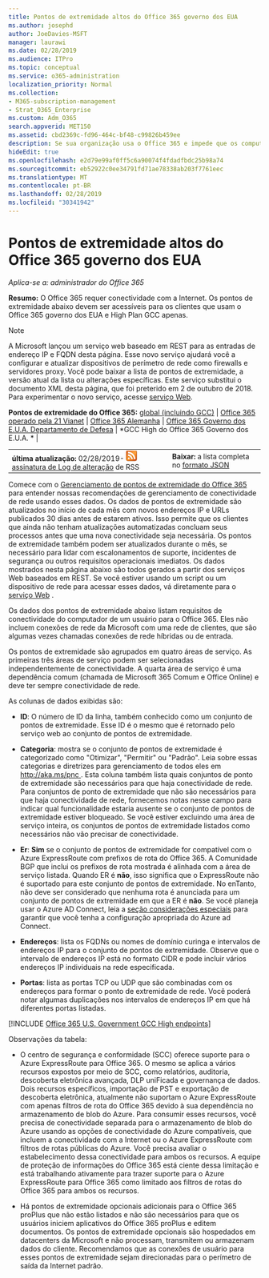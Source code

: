 ```yaml
---
title: Pontos de extremidade altos do Office 365 governo dos EUA
ms.author: josephd
author: JoeDavies-MSFT
manager: laurawi
ms.date: 02/28/2019
ms.audience: ITPro
ms.topic: conceptual
ms.service: o365-administration
localization_priority: Normal
ms.collection:
- M365-subscription-management
- Strat_O365_Enterprise
ms.custom: Adm_O365
search.appverid: MET150
ms.assetid: cbd2369c-fd96-464c-bf48-c99826b459ee
description: Se sua organização usa o Office 365 e impede que os computadores na sua rede se conectem à Internet, abaixo você encontrará os pontos de extremidade (FQDNs, portas, URLs, IPv4 e intervalos de endereços IPv6) que devem ser incluídos nas listas de permissão de saída para garantir que seu os computadores podem usar o Office 365 com êxito.
hideEdit: true
ms.openlocfilehash: e2d79e99af0ff5c6a90074f4fdadfbdc25b98a74
ms.sourcegitcommit: eb52922c0ee34791fd71ae78338ab203f7761eec
ms.translationtype: MT
ms.contentlocale: pt-BR
ms.lasthandoff: 02/28/2019
ms.locfileid: "30341942"
---
```

# <a name="office-365-us-government-gcc-high-endpoints"></a>Pontos de extremidade altos do Office 365 governo dos EUA

 *Aplica-se a: administrador do Office 365*

**Resumo:** O Office 365 requer conectividade com a Internet. Os pontos de extremidade abaixo devem ser acessíveis para os clientes que usam o Office 365 governo dos EUA e High Plan GCC apenas.
  
> [!NOTE]
> A Microsoft lançou um serviço web baseado em REST para as entradas de endereço IP e FQDN desta página. Esse novo serviço ajudará você a configurar e atualizar dispositivos de perímetro de rede como firewalls e servidores proxy. Você pode baixar a lista de pontos de extremidade, a versão atual da lista ou alterações específicas. Este serviço substitui o documento XML desta página, que foi preterido em 2 de outubro de 2018. Para experimentar o novo serviço, acesse [serviço Web](office-365-ip-web-service.md).
  
 **Pontos de extremidade do Office 365:** [global (incluindo GCC)](urls-and-ip-address-ranges.md) | [Office 365 operado pela 21 Vianet](urls-and-ip-address-ranges-21vianet.md)  | [Office 365 Alemanha](office-365-germany-endpoints.md)   |  [Office 365 Governo dos E.U.A. Departamento de Defesa](office-365-u-s-government-dod-endpoints.md) | *GCC High do Office 365 Governo dos E.U.A. * |
  
|||
|:-----|:-----|
|**última atualização:** 02/28/2019- ![](media/5dc6bb29-25db-4f44-9580-77c735492c4b.png) [assinatura de Log de alteração](https://endpoints.office.com/version/USGOVGCCHigh?allversions=true&format=rss&clientrequestid=b10c5ed1-bad1-445f-b386-b919946339a7) de RSS <br/> |**Baixar:** a lista completa no [formato JSON](https://endpoints.office.com/endpoints/USGOVGCCHigh?clientrequestid=b10c5ed1-bad1-445f-b386-b919946339a7) <br/> |
   
 Comece com o [Gerenciamento de pontos de extremidade do Office 365](managing-office-365-endpoints.md) para entender nossas recomendações de gerenciamento de conectividade de rede usando esses dados. Os dados de pontos de extremidade são atualizados no início de cada mês com novos endereços IP e URLs publicados 30 dias antes de estarem ativos. Isso permite que os clientes que ainda não tenham atualizações automatizadas concluam seus processos antes que uma nova conectividade seja necessária. Os pontos de extremidade também podem ser atualizados durante o mês, se necessário para lidar com escalonamentos de suporte, incidentes de segurança ou outros requisitos operacionais imediatos. Os dados mostrados nesta página abaixo são todos gerados a partir dos serviços Web baseados em REST. Se você estiver usando um script ou um dispositivo de rede para acessar esses dados, vá diretamente para o [serviço Web](office-365-ip-web-service.md) .

Os dados dos pontos de extremidade abaixo listam requisitos de conectividade do computador de um usuário para o Office 365. Eles não incluem conexões de rede da Microsoft com uma rede de clientes, que são algumas vezes chamadas conexões de rede híbridas ou de entrada.

Os pontos de extremidade são agrupados em quatro áreas de serviço. As primeiras três áreas de serviço podem ser selecionadas independentemente de conectividade. A quarta área de serviço é uma dependência comum (chamada de Microsoft 365 Comum e Office Online) e deve ter sempre conectividade de rede.

As colunas de dados exibidas são:

- **ID**: O número de ID da linha, também conhecido como um conjunto de pontos de extremidade. Esse ID é o mesmo que é retornado pelo serviço web ao conjunto de pontos de extremidade.

- **Categoria**: mostra se o conjunto de pontos de extremidade é categorizado como "Otimizar", "Permitir" ou "Padrão". Leia sobre essas categorias e diretrizes para gerenciamento de todos eles em [ http://aka.ms/pnc ](http://aka.ms/pnc). Esta coluna também lista quais conjuntos de ponto de extremidade são necessários para que haja conectividade de rede. Para conjuntos de ponto de extremidade que não são necessários para que haja conectividade de rede, fornecemos notas nesse campo para indicar qual funcionalidade estaria ausente se o conjunto de pontos de extremidade estiver bloqueado. Se você estiver excluindo uma área de serviço inteira, os conjuntos de pontos de extremidade listados como necessários não vão precisar de conectividade.

- **Er**: **Sim** se o conjunto de pontos de extremidade for compatível com o Azure ExpressRoute com prefixos de rota do Office 365. A Comunidade BGP que inclui os prefixos de rota mostrada é alinhada com a área de serviço listada. Quando ER é **não**, isso significa que o ExpressRoute não é suportado para este conjunto de pontos de extremidade. No enTanto, não deve ser considerado que nenhuma rota é anunciada para um conjunto de pontos de extremidade em que a ER é **não**. Se você planeja usar o Azure AD Connect, leia a [seção considerações especiais](https://docs.microsoft.com/azure/active-directory/connect/active-directory-AADconnect-instances#microsoft-azure-government-cloud) para garantir que você tenha a configuração apropriada do Azure ad Connect.

- **Endereços**: lista os FQDNs ou nomes de domínio curinga e intervalos de endereços IP para o conjunto de pontos de extremidade. Observe que o intervalo de endereços IP está no formato CIDR e pode incluir vários endereços IP individuais na rede especificada.
 
- **Portas**: lista as portas TCP ou UDP que são combinadas com os endereços para formar o ponto de extremidade de rede. Você poderá notar algumas duplicações nos intervalos de endereços IP em que há diferentes portas listadas.
 
[!INCLUDE [Office 365 U.S. Government GCC High endpoints](./includes/office-365-u.s.-government-gcc-high-endpoints.md)]

Observações da tabela:

- O centro de segurança e conformidade (SCC) oferece suporte para o Azure ExpressRoute para Office 365. O mesmo se aplica a vários recursos expostos por meio de SCC, como relatórios, auditoria, descoberta eletrônica avançada, DLP uniFicada e governança de dados. Dois recursos específicos, importação de PST e exportação de descoberta eletrônica, atualmente não suportam o Azure ExpressRoute com apenas filtros de rota do Office 365 devido à sua dependência no armazenamento de blob do Azure. Para consumir esses recursos, você precisa de conectividade separada para o armazenamento de blob do Azure usando as opções de conectividade do Azure compatíveis, que incluem a conectividade com a Internet ou o Azure ExpressRoute com filtros de rotas públicas do Azure. Você precisa avaliar o estabelecimento dessa conectividade para ambos os recursos. A equipe de proteção de informações do Office 365 está ciente dessa limitação e está trabalhando ativamente para trazer suporte para o Azure ExpressRoute para Office 365 como limitado aos filtros de rotas do Office 365 para ambos os recursos.

- Há pontos de extremidade opcionais adicionais para o Office 365 proPlus que não estão listados e não são necessários para que os usuários iniciem aplicativos do Office 365 proPlus e editem documentos. Os pontos de extremidade opcionais são hospedados em datacenters da Microsoft e não processam, transmitem ou armazenam dados do cliente. Recomendamos que as conexões de usuário para esses pontos de extremidade sejam direcionadas para o perímetro de saída da Internet padrão.

